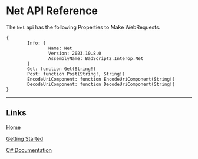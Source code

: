 # Net API Reference

The `Net` api has the following Properties to Make WebRequests.

```
{
        Info: {
                Name: Net
                Version: 2023.10.8.0
                AssemblyName: BadScript2.Interop.Net
        }
        Get: function Get(String!)
        Post: function Post(String!, String!)
        EncodeUriComponent: function EncodeUriComponent(String!)
        DecodeUriComponent: function DecodeUriComponent(String!)
}
```

___

## Links

[Home](https://bytechkr.github.io/BadScript2/)

[Getting Started](https://bytechkr.github.io/BadScript2/GettingStarted.html)

[C# Documentation](https://bytechkr.github.io/BadScript2/reference/index.html)